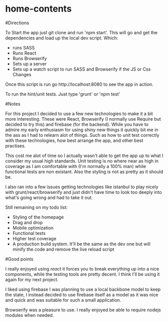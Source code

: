 home-contents
=============

#Directions

To Start the app just git clone and run 'npm start'. This will go and get the dependencies and load up the local dev script. Which:

* runs SASS
* Runs React
* Runs Browserify
* Sets up a server
* Sets up a watch script to run SASS and Browserify if the JS or Css Changes

Once this script is run go http://localhost:8080 to see the app in action.

To run the hint/unit tests. Just type 'grunt' or 'npm test'

#Notes

For this project I decided to use a few new technologies to make it a bit more interesting. These were React, Browserify (I normally use Require but decided to try this) and firebase (for the backend). While you have to admire my early enthusiasm for using shiny new things it quickly bit me in the ass as I had to relearn alot of things. Such as how to unit test correctly with these technologies, how best arrange the app, and other best practises.

This cost me alot of time so I actually wasn't able to get the app up to what I consider my usual high standards. Unit testing is no where near as high in coverage as I am comfortable with (I'm normally a 100% man) while functional tests are non existant. Also the styling is not as pretty as it should be.

I also ran into a few issues getting technologies like istanbul to play nicely with grunt/react/browserify and just didn't have time to look too deeply into what's going wrong and had to take it out.

Still remaining on my todo list:
* Styling of the homepage
* Drag and drop
* Mobile optimization
* Functional tests
* Higher test coverage
* A production build system. It'll be the same as the dev one but will minify the code and remove the live reload script

#Good points

I really enjoyed using *react* it forces you to break everything up into a nice components, while the testing tools are pretty decent. I think I'll be using it again for my next project.

I liked using firebase I was planning to use a local backbone model to keep the state, I instead decided to use firebase itself as a model as it was nice and quick and was suitable for such a small application.

Browserify was a pleasure to use. I really enjoyed be able to require nodejs modules when needed.

